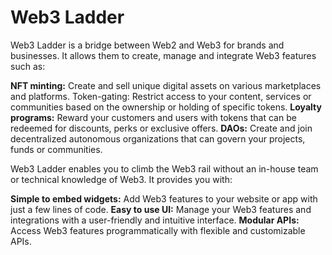# Web3 Ladder

Web3 Ladder is a bridge between Web2 and Web3 for brands and businesses. It allows them to create, manage and integrate Web3 features such as:

**NFT minting:** Create and sell unique digital assets on various marketplaces and platforms.
Token-gating: Restrict access to your content, services or communities based on the ownership or holding of specific tokens.
**Loyalty programs:** Reward your customers and users with tokens that can be redeemed for discounts, perks or exclusive offers.
**DAOs:** Create and join decentralized autonomous organizations that can govern your projects, funds or communities.

Web3 Ladder enables you to climb the Web3 rail without an in-house team or technical knowledge of Web3. It provides you with:

**Simple to embed widgets:** Add Web3 features to your website or app with just a few lines of code.
**Easy to use UI:** Manage your Web3 features and integrations with a user-friendly and intuitive interface.
**Modular APIs:** Access Web3 features programmatically with flexible and customizable APIs.

